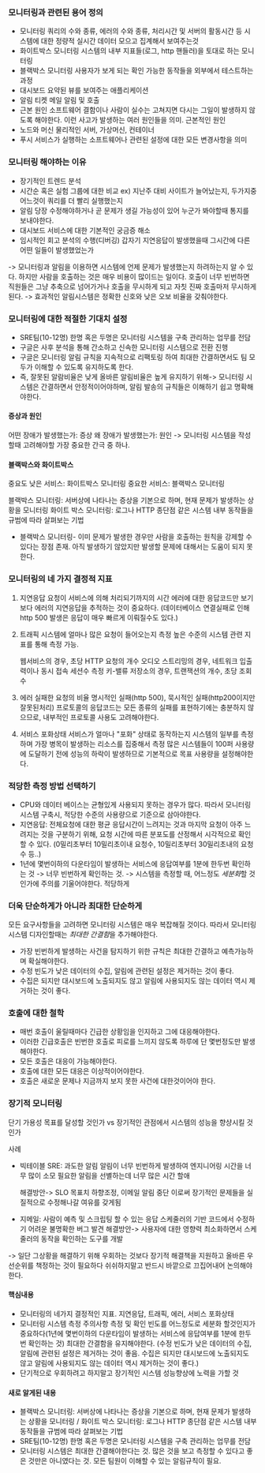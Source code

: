 ### 모니터링과 관련된 용어 정의
- 모니터링
  쿼리의 수와 종류, 에러의 수와 종류, 처리시간 및 서버의 활동시간 등 시스템에 대한 정량적 실시간 데이터 모으고 집계해서 보여주는것
- 화이트박스 모니터링
  시스템의 내부 지표들(로그, http 핸들러)을 토대로 하는 모니터링
- 블랙박스 모니터링
  사용자가 보게 되는 확인 가능한 동작들을 외부에서 테스트하는 과정
- 대시보드
  요약된 뷰를 보여주는 애플리케이션
- 알림
  티켓 메일 알림 및 호출
- 근본 원인
  소프트웨어 결함이나 사람이 실수는 고쳐지면 다시는 그일이 발생하지 않도록 해야한다. 이런 사고가 발생하는 여러 원인들을 의미. 근본적인 원인
- 노드와 머신
  물리적인 서버, 가상머신, 컨테이너
- 푸시
	서비스가 실행하는 소프트웨어나 관련된 설정에 대한 모든 변경사항을 의미

### 모니터링 해야하는 이유
- 장기적인 트렌드 분석
- 시간순 혹은 실험 그룹에 대한 비교
  ex) 지난주 대비 사이트가 늘어났는지, 두가지중 어느것이 쿼리를 더 빨리 실행했는지
- 알림
  당장 수정해야하거나 곧 문제가 생길 가능성이 있어 누군가 봐야할때 통지를 보내야한다.
- 대시보드
  서비스에 대한 기본적인 궁금증 해소
- 임시적인 회고 분석의 수행(디버깅)
  갑자기 지연응답이 발생했을때 그시간에 다른 어떤 일들이 발생했었는가

-> 모니터링과 알림을 이용하면 시스템에 언제 문제가 발생했는지 하려하는지 알 수 있다.
하지만 사람을 호출하는 것은 매우 비용이 많이드는 일이다.
호출이 너무 빈번하면 직원들은 그냥 추축으로 넘어가거나 호출을 무시하게 되고 자칫 진짜 호출마저 무시하게된다.
-> 효과적인 알림시스템은 정확한 신호와 낮은 오보 비율을 갖춰야한다.

### 모니터링에 대한 적절한 기대치 설정
- SRE팀(10-12명) 한명 혹은 두명은 모니터링 시스템을 구축 관리하는 업무를 전담
- 구글은 사후 분석을 통해 간소하고 신속한 모니터링 시스템으로 전환 진행
- 구글은 모니터링 알림 규칙을 지속적으로 리팩토링 하여 최대한 간결하면서도 팀 모두가 이해할 수 있도록 유지하도록 한다.
- 즉, 잘못된 알람비율은 낮게 올바른 알림비율은 높게 유지하기 위해-> 모니터링 시스템은 간결하면서 안정적이어야하며, 알림 발송의 규칙들은 이해하기 쉽고 명확해야한다.

#### 증상과 원인
어떤 장애가 발생했는가: 증상
왜 장애가 발생했는가: 원인
-> 모니터링 시스템을 작성할때 고려해야할 가장 중요한 간극 중 하나.

#### 블랙박스와 화이트박스
중요도 낮은 서비스: 화이트박스 모니터링
중요한 서비스: 블랙박스 모니터링

블랙박스 모니터링: 서버상에 나타나는 증상을 기본으로 하며, 현재 문제가 발생하는 상황을 모니터링
화이트 박스 모니터링: 로그나 HTTP 종단점 같은 시스템 내부 동작들을 규범에 따라 살펴보는 기법

* 블랙박스 모니터링- 이미 문제가 발생한 경우만 사람을 호출하는 원칙을 강제할 수 있다는 장점 존재. 아직 발생하기 않았지만 발생할 문제에 대해서는 도움이 되지 못한다.

### 모니터링의 네 가지 결정적 지표
1. 지연응답
   요청이 서비스에 의해 처리되기까지의 시간
   에러에 대한 응답코드만 보기보다 에러의 지연응답을 추적하는 것이 중요하다.
   (데이터베이스 연결실패로 인해 http 500 발생은 응답이 매우 빠르게 이뤄질수도 있다.)
   
2. 트래픽
   시스템에 얼마나 많은 요청이 들어오는지 측정
   높은 수준의 시스템 관련 지표를 통해 측정 가능.
   
   웹서비스의 경우, 초당 HTTP 요청의 개수
   오디오 스트리밍의 경우, 네트워크 입출력이나 동시 접속 세션수 측정
   키-밸류 저장소의 경우, 트랜잭션의 개수, 초당 조회수 
   
3. 에러
   실패한 요청의 비율
   명시적인 실패(http 500), 묵시적인 실패(http200이지만 잘못된처리)
   프로토콜의 응답코드는 모든 종류의 실패를 표현하기에는 충분하지 않으므로, 내부적인 프로토콜 사용도 고려해야한다.
   
4. 서비스 포화상태
   서비스가 얼마나 "포화" 상태로 동작하는지
   시스템의 일부를 측정하며 가장 병목이 발생하는 리소스를 집중해서 측정
   많은 시스템들이 100퍼 사용량에 도달하기 전에 성능의 하락이 발생하므로 기본적으로 목표 사용량을 설정해야한다.

### 적당한 측정 방법 선택하기
- CPU와 데이터 베이스는 균형있게 사용되지 못하는 경우가 많다. 따라서 모니터링 시스템 구축시, 적당한 수준의 사용량으로 기준으로 삼아야한다.
- 지연응답: 전체요청에 대한 평균 응답시간이 느려지는 것과 마지막 요청이 아주 느려지는 것을 구분하기 위해, 요청 시간에 따른 분포도를 산정해서 시각적으로 확인 할 수 있다. (0밀리초부터 10밀리초이내 요청수, 10밀리초부터 30밀리초내의 요청수 등..)
- 1년에 몇번이하의 다운타임이 발생하는 서비스에 응답여부를 1분에 한두번 확인하는 것 -> 너무 빈번하게 확인하는 것.
-> 시스템을 측정할 때, 어느정도 *세분화*할 것인가에 주의를 기울어야한다.
적당하게

### 더욱 단순하게가 아니라 최대한 단순하게 
모든 요구사항들을 고려하면 모니터링 시스템은 매우 복잡해질 것이다.
따라서 모니터링 시스템 디자인할때는 *최대한 간결함*을 추가해야한다.
- 가장 빈번하게 발생하는 사건을 탐지하기 위한 규칙은 최대한 간결하고 예측가능하며 확실해야한다.
- 수정 빈도가 낮은 데이터의 수집, 알림에 관련된 설정은 제거하는 것이 좋다.
- 수집은 되지만 대시보드에 노출되지도 않고 알림에 사용되지도 않는 데이터 역시 제거하는 것이 좋다.


### 호출에 대한 철학 
- 매번 호출이 울릴때마다 긴급한 상황임을 인지하고 그에 대응해야한다.
- 이러한 긴급호출은 빈번한 호출로 피로를 느끼지 않도록 하루에 단 몇번정도만 발생해야한다.
- 모든 호출은 대응이 가능해야한다.
- 호출에 대한 모든 대응은 이상적이어야한다. 
- 호출은 새로운 문제나 지금까지 보지 못한 사건에 대한것이어야 한다.

### 장기적 모니터링
단기 가용성 목표를 달성할 것인가 vs 장기적인 관점에서 시스템의 성능을 향샹시킬 것인가

사례
- 빅테이블 SRE: 과도한 알림
  알림이 너무 빈번하게 발생하여 엔지니어링 시간을 너무 많이 소모
  필요한 알림을 선별하는데 너무 많은 시간 할애
  
  해결방안-> SLO 목표치 하향조정, 이메일 알림 중단
  이로써 장기적인 문제들을 실질적으로 수정해나갈 여유를 갖게됨
  
- 지메일: 사람이 예측 및 스크립팅 할 수 있는 응답
  스케줄러의 기반 코드에서 수정하기 어려운 불명확한 버그 발견
  해결방안-> 사용자에 대한 영향력 최소화하면서 스케줄러의 동작을 확인하는 도구를 개발

-> 일단 그상황을 해결하기 위해 우회하는 것보다 장기적 해결책을 지원하고 올바른 우선순위를 책정하는 것이 필요하다
쉬쉬하지말고 반드시 바깥으로 끄집어내어 논의해야한다.


#### 핵심내용
- 모니터링의 네가지 결정적인 지표.
  지연응답, 트래픽, 에러, 서비스 포화상태
- 모니터링 시스템 측정 주의사항 
  측정 및 확인 빈도를 어느정도로 세분화 할것인지가 중요하다(1년에 몇번이하의 다운타임이 발생하는 서비스에 응답여부를 1분에 한두번 확인하는 것)
  최대한 간결함을 유지해야한다. (수정 빈도가 낮은 데이터의 수집, 알림에 관련된 설정은 제거하는 것이 좋음. 수집은 되지만 대시보드에 노출되지도 않고 알림에 사용되지도 않는 데이터 역시 제거하는 것이 좋다.)
- 단기적으로 우회하려고 하지말고 장기적인 시스템 성능향상에 노력을 가할 것

#### 새로 알게된 내용
- 블랙박스 모니터링: 서버상에 나타나는 증상을 기본으로 하며, 현재 문제가 발생하는 상황을 모니터링 / 화이트 박스 모니터링: 로그나 HTTP 종단점 같은 시스템 내부 동작들을 규범에 따라 살펴보는 기법
- SRE팀(10-12명) 한명 혹은 두명은 모니터링 시스템을 구축 관리하는 업무를 전담
- 모니터링 시스템은 최대한 간결해야한다는 것. 많은 것을 보고 측정할 수 있다고 좋은 것만은 아니였다는 것. 모든 팀원이 이해할 수 있는 알림규칙이 필요.